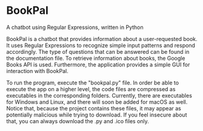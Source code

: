 # BookPal
A chatbot using Regular Expressions, written in Python

BookPal is a chatbot that provides information about a user-requested book. It uses Regular Expressions to recognize simple input patterns and respond accordingly. The type of questions that can be answered can be found in the documentation file. To retrieve information about books, the Google Books API is used. Furthermore, the application provides a simple GUI for interaction with BookPal.

To run the program, execute the "bookpal.py" file. In order be able to execute the app on a higher level, the code files are compressed as executables in the corresponding folders. Currently, there are executables for Windows and Linux, and there will soon be added for macOS as well. Notice that, because the project contains these files, it may appear as potentially malicious while trying to download. If you feel insecure about that, you can always download the .py and .ico files only.

